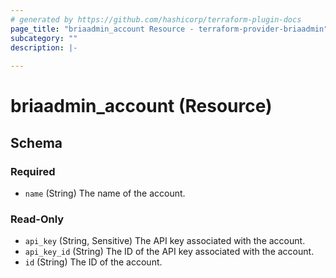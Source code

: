 ```yaml
---
# generated by https://github.com/hashicorp/terraform-plugin-docs
page_title: "briaadmin_account Resource - terraform-provider-briaadmin"
subcategory: ""
description: |-
  
---
```


# briaadmin_account (Resource)





<!-- schema generated by tfplugindocs -->
## Schema

### Required

- `name` (String) The name of the account.

### Read-Only

- `api_key` (String, Sensitive) The API key associated with the account.
- `api_key_id` (String) The ID of the API key associated with the account.
- `id` (String) The ID of the account.


